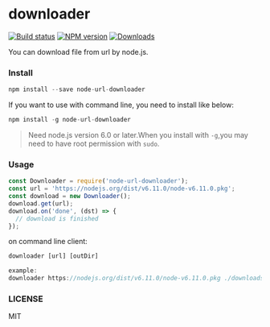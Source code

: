 # downloader

[![Build status][travis-image]][travis-url]
[![NPM version][npm-image]][npm-url]
[![Downloads][downloads-image]][downloads-url]

You can download file from url by node.js.

### Install

```js
npm install --save node-url-downloader
```

If you want to use with command line, you need to install like below:

```js
npm install -g node-url-downloader
```

>Need node.js version 6.0 or later.When you install with `-g`,you may need to have root permission with `sudo`.

### Usage

```js
const Downloader = require('node-url-downloader');
const url = 'https://nodejs.org/dist/v6.11.0/node-v6.11.0.pkg';
const download = new Downloader();
download.get(url);
download.on('done', (dst) => {
  // download is finished
});
```
on command line client:

```js
downloader [url] [outDir]

example:
downloader https://nodejs.org/dist/v6.11.0/node-v6.11.0.pkg ./downloads
```

### LICENSE
MIT

[npm-image]: https://img.shields.io/npm/v/node-url-downloader.svg?style=flat-square
[npm-url]: https://npmjs.org/package/node-url-downloader
[travis-image]: https://img.shields.io/travis/blackmatch/downloader.svg?style=flat-square
[travis-url]: https://travis-ci.org/blackmatch/downloader
[downloads-image]: http://img.shields.io/npm/dm/node-url-downloader.svg?style=flat-square
[downloads-url]: https://npmjs.org/package/node-url-downloader